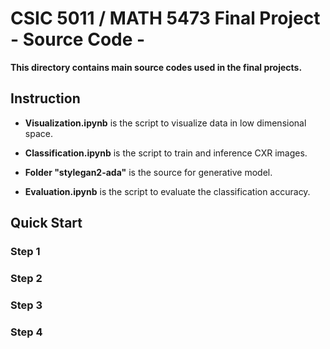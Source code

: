 # CSIC 5011 / MATH 5473 Final Project <br> \- Source Code \- 

**This directory contains main source codes used in the final projects.**

## Instruction

- **Visualization.ipynb** is the script to visualize data in low dimensional space.

- **Classification.ipynb** is the script to train and inference CXR images.

- **Folder "stylegan2-ada"** is the source for generative model.

- **Evaluation.ipynb** is the script to evaluate the classification accuracy. 

## Quick Start

### Step 1

### Step 2

### Step 3

### Step 4



